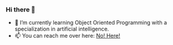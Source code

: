 ### Hi there 👋

- 🌱 I’m currently learning Object Oriented Programming with a specialization in artificial intelligence.
- 📫 You can reach me over here: [No! Here!](https://www.linkedin.com/in/b00t3r "My Linkedin page!")

<!--
**bOOt3r/bOOt3r** is a ✨ _special_ ✨ repository because its `README.md` (this file) appears on your GitHub profile.

Here are some ideas to get you started:

- 🔭 I’m currently working on ...
- 👯 I’m looking to collaborate on ...
- 🤔 I’m looking for help with ...
- 💬 Ask me about ...


- 😄 Pronouns: ...
- ⚡ Fun fact: ...
-->
